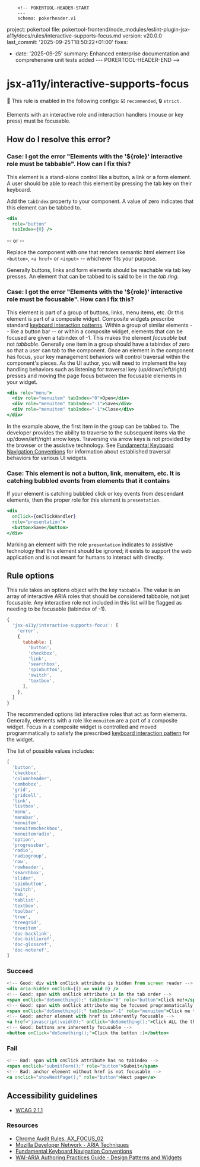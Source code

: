         <!-- POKERTOOL-HEADER-START
        ---
        schema: pokerheader.v1
project: pokertool
file: pokertool-frontend/node_modules/eslint-plugin-jsx-a11y/docs/rules/interactive-supports-focus.md
version: v20.0.0
last_commit: '2025-09-25T18:50:22+01:00'
fixes:
- date: '2025-09-25'
  summary: Enhanced enterprise documentation and comprehensive unit tests added
        ---
        POKERTOOL-HEADER-END -->
# jsx-a11y/interactive-supports-focus

💼 This rule is enabled in the following configs: ☑️ `recommended`, 🔒 `strict`.

<!-- end auto-generated rule header -->

Elements with an interactive role and interaction handlers (mouse or key press) must be focusable.

## How do I resolve this error?

### Case: I got the error "Elements with the '${role}' interactive role must be tabbable". How can I fix this?

This element is a stand-alone control like a button, a link or a form element. A user should be able to reach this element by pressing the tab key on their keyboard.

Add the `tabIndex` property to your component. A value of zero indicates that this element can be tabbed to.

```jsx
<div
  role="button"
  tabIndex={0} />
```

-- or --

Replace the component with one that renders semantic html element like `<button>`, `<a href>` or `<input>` -- whichever fits your purpose.

Generally buttons, links and form elements should be reachable via tab key presses. An element that can be tabbed to is said to be in the _tab ring_.

### Case: I got the error "Elements with the '${role}' interactive role must be focusable". How can I fix this?

This element is part of a group of buttons, links, menu items, etc. Or this element is part of a composite widget. Composite widgets prescribe standard [keyboard interaction patterns](https://www.w3.org/TR/wai-aria-practices-1.1/#kbd_generalnav). Within a group of similar elements -- like a button bar -- or within a composite widget, elements that can be focused are given a tabindex of -1. This makes the element _focusable_ but not _tabbable_. Generally one item in a group should have a tabindex of zero so that a user can tab to the component. Once an element in the component has focus, your key management behaviors will control traversal within the component's pieces. As the UI author, you will need to implement the key handling behaviors such as listening for traversal key (up/down/left/right) presses and moving the page focus between the focusable elements in your widget.

```jsx
<div role="menu">
  <div role="menuitem" tabIndex="0">Open</div>
  <div role="menuitem" tabIndex="-1">Save</div>
  <div role="menuitem" tabIndex="-1">Close</div>
</div>
```

In the example above, the first item in the group can be tabbed to. The developer provides the ability to traverse to the subsequent items via the up/down/left/right arrow keys. Traversing via arrow keys is not provided by the browser or the assistive technology. See [Fundamental Keyboard Navigation Conventions](https://www.w3.org/TR/wai-aria-practices-1.1/#kbd_generalnav) for information about established traversal behaviors for various UI widgets.

### Case: This element is not a button, link, menuitem, etc. It is catching bubbled events from elements that it contains

If your element is catching bubbled click or key events from descendant elements, then the proper role for this element is `presentation`.

```jsx
<div
  onClick={onClickHandler}
  role="presentation">
  <button>Save</button>
</div>
```

Marking an element with the role `presentation` indicates to assistive technology that this element should be ignored; it exists to support the web application and is not meant for humans to interact with directly.

## Rule options

This rule takes an options object with the key `tabbable`. The value is an array of interactive ARIA roles that should be considered tabbable, not just focusable. Any interactive role not included in this list will be flagged as needing to be focusable (tabindex of -1).

```js
{
  'jsx-a11y/interactive-supports-focus': [
    'error',
    {
      tabbable: [
        'button',
        'checkbox',
        'link',
        'searchbox',
        'spinbutton',
        'switch',
        'textbox',
      ],
    },
  ]
}
```

The recommended options list interactive roles that act as form elements. Generally, elements with a role like `menuitem` are a part of a composite widget. Focus in a composite widget is controlled and moved programmatically to satisfy the prescribed [keyboard interaction pattern](https://www.w3.org/TR/wai-aria-practices-1.1/#kbd_generalnav) for the widget.

The list of possible values includes:

```js
[
  'button',
  'checkbox',
  'columnheader',
  'combobox',
  'grid',
  'gridcell',
  'link',
  'listbox',
  'menu',
  'menubar',
  'menuitem',
  'menuitemcheckbox',
  'menuitemradio',
  'option',
  'progressbar',
  'radio',
  'radiogroup',
  'row',
  'rowheader',
  'searchbox',
  'slider',
  'spinbutton',
  'switch',
  'tab',
  'tablist',
  'textbox',
  'toolbar',
  'tree',
  'treegrid',
  'treeitem',
  'doc-backlink',
  'doc-biblioref',
  'doc-glossref',
  'doc-noteref',
]
```

### Succeed

```jsx
<!-- Good: div with onClick attribute is hidden from screen reader -->
<div aria-hidden onClick={() => void 0} />
<!-- Good: span with onClick attribute is in the tab order -->
<span onClick="doSomething();" tabIndex="0" role="button">Click me!</span>
<!-- Good: span with onClick attribute may be focused programmatically -->
<span onClick="doSomething();" tabIndex="-1" role="menuitem">Click me too!</span>
<!-- Good: anchor element with href is inherently focusable -->
<a href="javascript:void(0);" onClick="doSomething();">Click ALL the things!</a>
<!-- Good: buttons are inherently focusable -->
<button onClick="doSomething();">Click the button :)</button>
```

### Fail

```jsx
<!-- Bad: span with onClick attribute has no tabindex -->
<span onclick="submitForm();" role="button">Submit</span>
<!-- Bad: anchor element without href is not focusable -->
<a onclick="showNextPage();" role="button">Next page</a>
```

## Accessibility guidelines

- [WCAG 2.1.1](https://www.w3.org/WAI/WCAG21/Understanding/keyboard)

### Resources

- [Chrome Audit Rules, AX_FOCUS_02](https://github.com/GoogleChrome/accessibility-developer-tools/wiki/Audit-Rules#ax_focus_02)
- [Mozilla Developer Network - ARIA Techniques](https://developer.mozilla.org/en-US/docs/Web/Accessibility/ARIA/ARIA_Techniques/Using_the_button_role#Keyboard_and_focus)
- [Fundamental Keyboard Navigation Conventions](https://www.w3.org/TR/wai-aria-practices-1.1/#kbd_generalnav)
- [WAI-ARIA Authoring Practices Guide - Design Patterns and Widgets](https://www.w3.org/TR/wai-aria-practices-1.1/#aria_ex)
